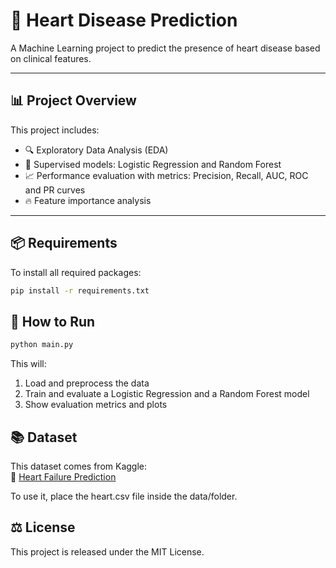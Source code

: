 # 💓 Heart Disease Prediction

A Machine Learning project to predict the presence of heart disease based on clinical features.

---

## 📊 Project Overview

This project includes:

- 🔍 Exploratory Data Analysis (EDA)
- 🧠 Supervised models: Logistic Regression and Random Forest
- 📈 Performance evaluation with metrics: Precision, Recall, AUC, ROC and PR curves
- 🔥 Feature importance analysis

---

## 📦 Requirements

To install all required packages:

```bash
pip install -r requirements.txt
```

## 🚀 How to Run
```bash
python main.py
```
This will:
1. Load and preprocess the data
2. Train and evaluate a Logistic Regression and a Random Forest model
3. Show evaluation metrics and plots

## 📚 Dataset

This dataset comes from Kaggle:  
🔗 [Heart Failure Prediction](https://www.kaggle.com/datasets/fedesoriano/heart-failure-prediction)

To use it, place the heart.csv file inside the data/folder.

## ⚖️ License
This project is released under the MIT License.

